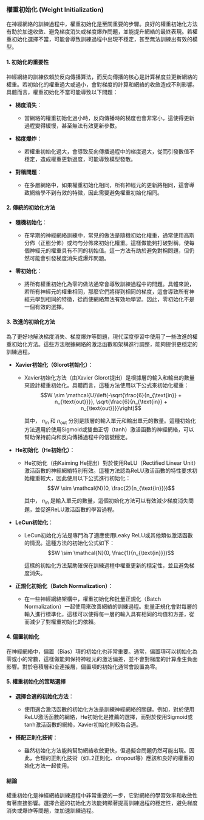 ### 權重初始化 (Weight Initialization)

在神經網絡的訓練過程中，權重初始化是至關重要的步驟。良好的權重初始化方法有助於加速收斂、避免梯度消失或梯度爆炸問題，並能提升網絡的最終表現。若權重初始化選擇不當，可能會導致訓練過程中出現不穩定，甚至無法訓練出有效的模型。

#### 1. 初始化的重要性

神經網絡的訓練依賴於反向傳播算法，而反向傳播的核心是計算梯度並更新網絡的權重。若初始化的權重過大或過小，會對梯度的計算和網絡的收斂造成不利影響。具體而言，權重初始化不當可能導致以下問題：

- **梯度消失**：
  - 當網絡的權重初始化過小時，反向傳播時的梯度也會非常小，這使得更新過程變得緩慢，甚至無法有效更新參數。
  
- **梯度爆炸**：
  - 若權重初始化過大，會導致反向傳播過程中的梯度過大，從而引發數值不穩定，造成權重更新過度，可能導致模型發散。

- **對稱問題**：
  - 在多層網絡中，如果權重初始化相同，所有神經元的更新將相同，這會導致網絡學不到有效的特徵，因此需要避免權重初始化相同。

#### 2. 傳統的初始化方法

- **隨機初始化**：
  - 在早期的神經網絡訓練中，常見的做法是隨機初始化權重，通常使用高斯分佈（正態分佈）或均勻分佈來初始化權重。這樣做能夠打破對稱，使每個神經元的權重具有不同的初始值。這一方法有助於避免對稱問題，但仍然可能會引發梯度消失或爆炸問題。

- **零初始化**：
  - 將所有權重初始化為零的做法通常會導致訓練過程中的問題。具體來說，若所有神經元的權重相同，那麼它們將得到相同的梯度，這會導致所有神經元學到相同的特徵，從而使網絡無法有效地學習。因此，零初始化不是一個有效的選擇。

#### 3. 改進的初始化方法

為了更好地解決梯度消失、梯度爆炸等問題，現代深度學習中使用了一些改進的權重初始化方法。這些方法根據網絡的激活函數和架構進行調整，能夠提供更穩定的訓練過程。

- **Xavier初始化（Glorot初始化）**：
  - Xavier初始化方法（由Xavier Glorot提出）是根據層的輸入和輸出的數量來設計權重初始化。具體而言，這種方法使用以下公式來初始化權重：
    $$W \sim \mathcal{U}\left(-\sqrt{\frac{6}{n_{\text{in}} + n_{\text{out}}}}, \sqrt{\frac{6}{n_{\text{in}} + n_{\text{out}}}}\right)$$

    其中， $`n_{\text{in}}`$ 和 $`n_{\text{out}}`$ 分別是該層的輸入單元和輸出單元的數量。這種初始化方法適用於使用Sigmoid或雙曲正切（tanh）激活函數的神經網絡，可以幫助保持前向和反向傳播過程中的信號穩定。

- **He初始化（He初始化）**：
  - He初始化（由Kaiming He提出）對於使用ReLU（Rectified Linear Unit）激活函數的神經網絡特別有效。這種方法認為ReLU激活函數的特性要求初始權重較大，因此使用以下公式進行初始化：
    $$W \sim \mathcal{N}(0, \frac{2}{n_{\text{in}}})$$

    其中， $`n_{\text{in}}`$ 是輸入單元的數量，這個初始化方法可以有效減少梯度消失問題，並促進ReLU激活函數的學習過程。

- **LeCun初始化**：
  - LeCun初始化方法是專門為了適應使用Leaky ReLU或其他類似激活函數的情況。這種方法的初始化公式如下：
    $$W \sim \mathcal{N}(0, \frac{1}{n_{\text{in}}})$$

    這樣的初始化方法幫助確保在訓練過程中權重更新的穩定性，並且避免梯度消失。

- **正規化初始化（Batch Normalization）**：
  - 在一些神經網絡架構中，權重初始化和批量正規化（Batch Normalization）一起使用來改善網絡的訓練過程。批量正規化會對每層的輸入進行標準化，這樣可以使得每一層的輸入具有相同的均值和方差，從而減少了對權重初始化的依賴。

#### 4. 偏置初始化

在神經網絡中，偏置（Bias）項的初始化也非常重要。通常，偏置項可以初始化為零或小的常數，這樣做能夠保持神經元的激活偏差，並不會對梯度的計算產生負面影響。對於卷積層和全連接層，偏置項的初始化通常會設置為零。

#### 5. 權重初始化的策略選擇

- **選擇合適的初始化方法**：
  - 使用適合激活函數的初始化方法是訓練神經網絡的關鍵。例如，對於使用ReLU激活函數的網絡，He初始化是推薦的選擇，而對於使用Sigmoid或tanh激活函數的網絡，Xavier初始化則較為合適。

- **搭配正則化技術**：
  - 雖然初始化方法能夠幫助網絡收斂更快，但過擬合問題仍然可能出現。因此，合理的正則化技術（如L2正則化、dropout等）應該和良好的權重初始化方法一起使用。

#### 結論

權重初始化是神經網絡訓練過程中非常重要的一步，它對網絡的學習效率和收斂性有著直接影響。選擇合適的初始化方法能夠顯著提高訓練過程的穩定性，避免梯度消失或爆炸等問題，並加速訓練過程。